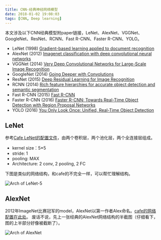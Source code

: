 ```yaml
---
title: CNN-经典神经网络模型
date: 2018-01-02 19:08:03
tags: [CNN, Deep learning]
---
```



本文涉及以下CNN经典模型附paper链接，LeNet、AlexNet、VGGNet、GoogleNet、ResNet、RCNN、Fast R-CNN、Faster R-CNN、YOLO。

<!--more-->

- LeNet (1998) [Gradient-based learning applied to document recognition](http://yann.lecun.com/exdb/publis/pdf/lecun-01a.pdf)
- AlexNet (2012) [Imagenet classification with deep convolutional neural networks](https://www.nvidia.cn/content/tesla/pdf/machine-learning/imagenet-classification-with-deep-convolutional-nn.pdf)
- VGGNet (2014) [Very Deep Convolutional Networks for Large-Scale Image Recognition](https://arxiv.org/pdf/1409.1556)
- GoogleNet (2014) [Going Deeper with Convolutions](https://arxiv.org/abs/1409.4842)
- ResNet (2015) [Deep Residual Learning for Image Recognition](https://arxiv.org/abs/1512.03385)
- RCNN (2014) [Rich feature hierarchies for accurate object detection and semantic segmentation](https://arxiv.org/abs/1311.2524)
- Fast R-CNN (2015) [Fast R-CNN](https://arxiv.org/abs/1504.08083)
- Faster R-CNN (2016) [Faster R-CNN: Towards Real-Time Object Detection with Region Proposal Networks](https://arxiv.org/abs/1506.01497)
- YOLO (2016) [You Only Look Once: Unified, Real-Time Object Detection](https://arxiv.org/abs/1506.02640)

## LeNet
参考[Cafe LeNet的配置文件](https://github.com/BVLC/caffe/blob/master/examples/mnist/lenet_train_test.prototxt)，由两个卷积层，两个池化层，两个全连接层组成。
- kernel size：5*5
- stride: 1
- pooling: MAX
- Architecture: 2 conv, 2 pooling, 2 FC

下图是类似的网络结构，和cafe的不完全一样，可以帮忙理解结构。

![Arch of LeNet-5](http://xiaoluban.bj.bcebos.com/laphiler%2FCNN_classic_model%2FLeNet.png?authorization=bce-auth-v1%2F94767b1b37b14a259abca0d493cefafa%2F2018-01-02T12%3A31%3A07Z%2F-1%2Fhost%2Fdab6ce8ce33f1bb2c06afd5fc62fc991bcc814a71a7957b73490fdc31dd02184)

## AlexNet
2012年ImageNet比赛冠军的model，AlexNet以第一作者Alex命名。[cafe的网络配置在此处](https://github.com/BVLC/caffe/blob/master/models/bvlc_alexnet/deploy.prototxt)。
废话不说，先上一张经典的AlexNet网络结构的半截图（仔细看下，图的上半部分好像被截断了）。

![Arch of AlexNet](http://xiaoluban.bj.bcebos.com/laphiler%2FCNN_classic_model%2FAlexNet.png?authorization=bce-auth-v1%2F94767b1b37b14a259abca0d493cefafa%2F2018-01-02T12%3A51%3A36Z%2F-1%2Fhost%2F4b029f787bdf5d1bd15da5f6652247e3d38d9c870e1078b0f3bf83a7d352fdf8)

